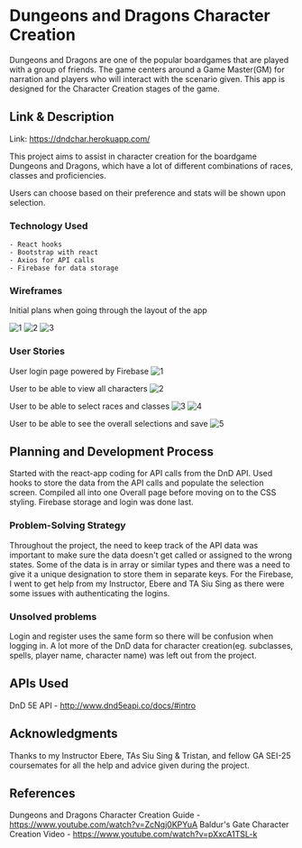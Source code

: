 # Dungeons and Dragons Character Creation

Dungeons and Dragons are one of the popular boardgames that are played with a group of friends. The game centers around a Game Master(GM) for narration and players who will interact with the scenario given. This app is designed for the Character Creation stages of the game.

## Link & Description

Link: https://dndchar.herokuapp.com/

This project aims to assist in character creation for the boardgame Dungeons and Dragons, which have a lot of different combinations of races, classes and proficiencies.

Users can choose based on their preference and stats will be shown upon selection.

### Technology Used

```
- React hooks
- Bootstrap with react
- Axios for API calls
- Firebase for data storage
```

### Wireframes

Initial plans when going through the layout of the app

![1](https://github.com/kenwong175/DnDCharCreation/blob/master/src/wireframes/Screenshot%202020-11-05%20at%207.49.09%20PM.png)
![2](https://github.com/kenwong175/DnDCharCreation/blob/master/src/wireframes/Screenshot%202020-11-05%20at%207.49.55%20PM.png)
![3](https://github.com/kenwong175/DnDCharCreation/blob/master/src/wireframes/Screenshot%202020-11-05%20at%207.50.16%20PM.png)

### User Stories

User login page powered by Firebase
![1](https://github.com/kenwong175/DnDCharCreation/blob/master/src/screenshots/Screenshot%202020-11-05%20at%207.55.43%20PM.png)

User to be able to view all characters
![2](https://github.com/kenwong175/DnDCharCreation/blob/master/src/screenshots/Screenshot%202020-11-05%20at%208.04.35%20PM.png)

User to be able to select races and classes
![3](https://github.com/kenwong175/DnDCharCreation/blob/master/src/screenshots/Screenshot%202020-11-05%20at%208.05.09%20PM.png)
![4](https://github.com/kenwong175/DnDCharCreation/blob/master/src/screenshots/Screenshot%202020-11-05%20at%208.05.46%20PM.png)

User to be able to see the overall selections and save
![5](https://github.com/kenwong175/DnDCharCreation/blob/master/src/screenshots/Screenshot%202020-11-05%20at%208.06.32%20PM.png)

## Planning and Development Process

Started with the react-app coding for API calls from the DnD API. Used hooks to store the data from the API calls and populate the selection screen. Compiled all into one Overall page before moving on to the CSS styling. Firebase storage and login was done last. 

### Problem-Solving Strategy

Throughout the project, the need to keep track of the API data was important to make sure the data doesn't get called or assigned to the wrong states. 
Some of the data is in array or similar types and there was a need to give it a unique designation to store them in separate keys.
For the Firebase, I went to get help from my Instructor, Ebere and TA Siu Sing as there were some issues with authenticating the logins.  

### Unsolved problems

Login and register uses the same form so there will be confusion when logging in.
A lot more of the DnD data for character creation(eg. subclasses, spells, player name, character name) was left out from the project.

## APIs Used

DnD 5E API - http://www.dnd5eapi.co/docs/#intro


## Acknowledgments

Thanks to my Instructor Ebere, TAs Siu Sing & Tristan, and fellow GA SEI-25 coursemates for all the help and advice given during the project.

 ## References
Dungeons and Dragons Character Creation Guide - https://www.youtube.com/watch?v=ZcNgj0KPYuA
Baldur's Gate Character Creation Video - https://www.youtube.com/watch?v=pXxcA1TSL-k